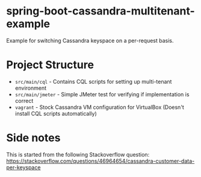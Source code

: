 # spring-boot-cassandra-multitenant-example
Example for switching Cassandra keyspace on a per-request basis.

# Project Structure
 - `src/main/cql` - Contains CQL scripts for setting up multi-tenant environment
 - `src/main/jmeter` - Simple JMeter test for verifying if implementation is correct
 - `vagrant` - Stock Cassandra VM configuration for VirtualBox (Doesn't install CQL scripts automatically)


# Side notes

This is started from the following Stackoverflow question:
https://stackoverflow.com/questions/46964654/cassandra-customer-data-per-keyspace